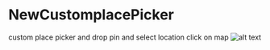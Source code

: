 # NewCustomplacePicker
custom place picker and drop pin and select location click on map
![alt text](http://https://github.com/ujll8969/NewCustomplacePicker/blob/master/screenshoot/to/20190823_120040.gif)
